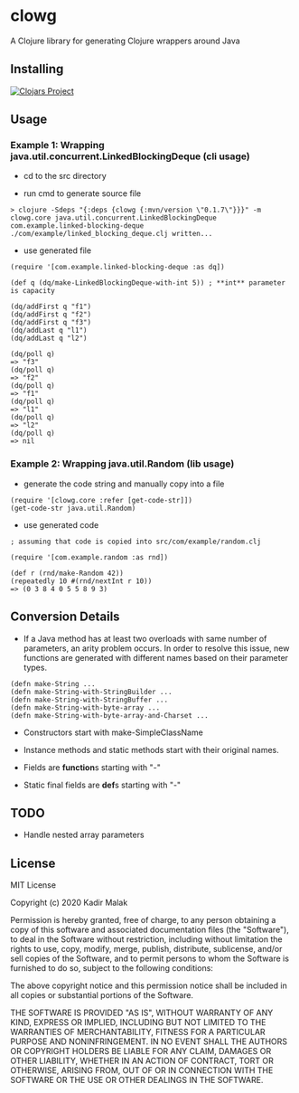 # clowg

A Clojure library for generating Clojure wrappers around Java

## Installing

[![Clojars Project](https://img.shields.io/clojars/v/clowg.svg)](https://clojars.org/clowg)

## Usage

### Example 1: Wrapping java.util.concurrent.LinkedBlockingDeque (cli usage)

- cd to the src directory

- run cmd to generate source file

```
> clojure -Sdeps "{:deps {clowg {:mvn/version \"0.1.7\"}}}" -m clowg.core java.util.concurrent.LinkedBlockingDeque com.example.linked-blocking-deque
./com/example/linked_blocking_deque.clj written...
```

- use generated file

```
(require '[com.example.linked-blocking-deque :as dq])

(def q (dq/make-LinkedBlockingDeque-with-int 5)) ; **int** parameter is capacity

(dq/addFirst q "f1")
(dq/addFirst q "f2")
(dq/addFirst q "f3")
(dq/addLast q "l1")
(dq/addLast q "l2")

(dq/poll q)
=> "f3"
(dq/poll q)
=> "f2"
(dq/poll q)
=> "f1"
(dq/poll q)
=> "l1"
(dq/poll q)
=> "l2"
(dq/poll q)
=> nil
```

### Example 2: Wrapping java.util.Random (lib usage)

- generate the code string and manually copy into a file

```
(require '[clowg.core :refer [get-code-str]])
(get-code-str java.util.Random)
```

- use generated code

```
; assuming that code is copied into src/com/example/random.clj

(require '[com.example.random :as rnd])

(def r (rnd/make-Random 42))
(repeatedly 10 #(rnd/nextInt r 10))
=> (0 3 8 4 0 5 5 8 9 3)

```

## Conversion Details

- If a Java method has at least two overloads with same number of parameters, an arity problem occurs. In order to resolve this issue, new functions are generated with different names based on their parameter types.

```
(defn make-String ...
(defn make-String-with-StringBuilder ...
(defn make-String-with-StringBuffer ...
(defn make-String-with-byte-array ...
(defn make-String-with-byte-array-and-Charset ... 
```

- Constructors start with make-SimpleClassName

- Instance methods and static methods start with their original names.

- Fields are **function**s starting with "-"

- Static final fields are **def**s starting with "-"

## TODO

- Handle nested array parameters

## License

MIT License

Copyright (c) 2020 Kadir Malak

Permission is hereby granted, free of charge, to any person obtaining a copy
of this software and associated documentation files (the "Software"), to deal
in the Software without restriction, including without limitation the rights
to use, copy, modify, merge, publish, distribute, sublicense, and/or sell
copies of the Software, and to permit persons to whom the Software is
furnished to do so, subject to the following conditions:

The above copyright notice and this permission notice shall be included in all
copies or substantial portions of the Software.

THE SOFTWARE IS PROVIDED "AS IS", WITHOUT WARRANTY OF ANY KIND, EXPRESS OR
IMPLIED, INCLUDING BUT NOT LIMITED TO THE WARRANTIES OF MERCHANTABILITY,
FITNESS FOR A PARTICULAR PURPOSE AND NONINFRINGEMENT. IN NO EVENT SHALL THE
AUTHORS OR COPYRIGHT HOLDERS BE LIABLE FOR ANY CLAIM, DAMAGES OR OTHER
LIABILITY, WHETHER IN AN ACTION OF CONTRACT, TORT OR OTHERWISE, ARISING FROM,
OUT OF OR IN CONNECTION WITH THE SOFTWARE OR THE USE OR OTHER DEALINGS IN THE
SOFTWARE.
